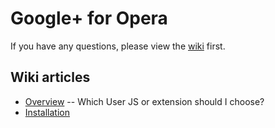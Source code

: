 ﻿Google+ for Opera
=================

If you have any questions, please view the [wiki](https://github.com/XP1/Google--for-Opera/wiki/) first.

Wiki articles
-------------

* [Overview](https://github.com/XP1/Google--for-Opera/wiki/Overview) -- Which User JS or extension should I choose?
* [Installation](https://github.com/XP1/Google--for-Opera/wiki/Installation)